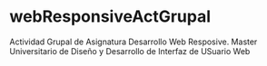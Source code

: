 # webResponsiveActGrupal
Actividad Grupal de Asignatura Desarrollo Web Resposive. Master Universitario de Diseño y Desarrollo de Interfaz de USuario Web
